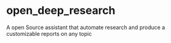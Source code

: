 # open_deep_research
A open Source assistant that automate research and produce a customizable reports on any topic
